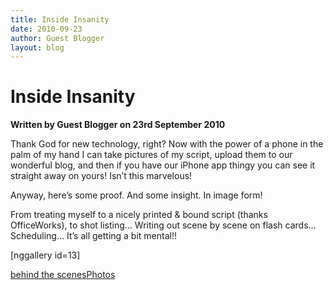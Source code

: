 ```yaml
---
title: Inside Insanity
date: 2010-09-23
author: Guest Blogger
layout: blog
---
```

# Inside Insanity

**Written by Guest Blogger on 23rd September 2010**

Thank God for new technology, right? Now with the power of a phone in the palm of my hand I can take pictures of my script, upload them to our wonderful blog, and then if you have our iPhone app thingy you can see it straight away on yours! Isn’t this marvelous!

Anyway, here’s some proof. And some insight. In image form!

From treating myself to a nicely printed & bound script (thanks OfficeWorks), to shot listing… Writing out scene by scene on flash cards… Scheduling… It’s all getting a bit mental!!

[nggallery id=13]

[behind the scenes](./../tag/behind-the-scenes/)[Photos](./../tag/photos/)
